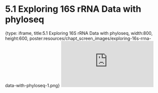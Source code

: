 # 5.1 Exploring 16S rRNA Data with phyloseq
 
{type: iframe, title:5.1 Exploring 16S rRNA Data with phyloseq, width:800, height:600, poster:resources/chapt_screen_images/exploring-16s-rrna-data-with-phyloseq-1.png}
![](https://sayumiyork.github.io/miniCURE-16S_Test/exploring-16s-rrna-data-with-phyloseq-1.html)
 

 
